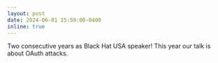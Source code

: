 ```yaml
---
layout: post
date: 2024-06-01 15:59:00-0400
inline: true
---
```


Two consecutive years as Black Hat USA speaker! This year our talk is about OAuth attacks.
